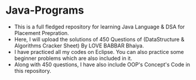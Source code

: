 # Java-Programs
- This is a full fledged repository for learning Java Language & DSA for Placement Prepration.
- Here, I will upload the solutions of 450 Questions of (DataStructure & Algorithms Cracker Sheet) By LOVE BABBAR Bhaiya.
- I have practiced all my codes on Eclipse. You can also practice some beginner problems which are also included in it.
- Along with 450 questions, I have also include OOP's Concept's Code in this repository.
